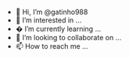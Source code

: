 - 👋 Hi, I’m @gatinho988
- 👀 I’m interested in ...
- � I’m currently learning ...
- 💞️ I’m looking to collaborate on ...
- 📫 How to reach me ...

<!---
gatinho988/gatinho988 is a ✨ special ✨ repository because its `README.md` (this file) appears on your GitHub profile.
You can click the Preview link to take a look at your changes.
--->
